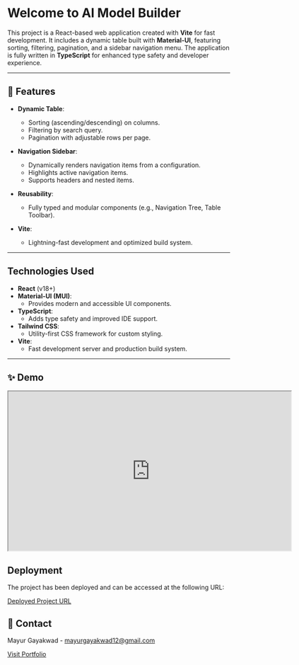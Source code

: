 # Welcome to AI Model Builder

This project is a React-based web application created with **Vite** for fast development. It includes a dynamic table built with **Material-UI**, featuring sorting, filtering, pagination, and a sidebar navigation menu. The application is fully written in **TypeScript** for enhanced type safety and developer experience.

---

## 🚀 **Features** 

- **Dynamic Table**:

  - Sorting (ascending/descending) on columns.
  - Filtering by search query.
  - Pagination with adjustable rows per page.

- **Navigation Sidebar**:

  - Dynamically renders navigation items from a configuration.
  - Highlights active navigation items.
  - Supports headers and nested items.

- **Reusability**:

  - Fully typed and modular components (e.g., Navigation Tree, Table Toolbar).

- **Vite**:
  - Lightning-fast development and optimized build system.

---

## **Technologies Used**

- **React** (v18+)
- **Material-UI (MUI)**:
  - Provides modern and accessible UI components.
- **TypeScript**:
  - Adds type safety and improved IDE support.
- **Tailwind CSS**:
  - Utility-first CSS framework for custom styling.
- **Vite**:
  - Fast development server and production build system.

---

## ✨ Demo

<iframe
  src="https://drive.google.com/file/d/1kSd2qtk1hxBi_3nLLGk22KZlRAiF0IAT/preview"
  width="640"
  height="360"
  allow="autoplay"
></iframe>

## Deployment

The project has been deployed and can be accessed at the following URL:

[Deployed Project URL](https://ai-model-builder-ui.vercel.app/)

## 🤝 Contact

Mayur Gayakwad - [mayurgayakwad12@gmail.com](mayurgayakwad12@gmail.com)

[Visit Portfolio](https://mayurgayakwad.vercel.app/)
